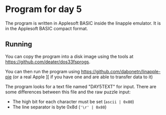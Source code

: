 # Program for day 5

The program is written in Applesoft BASIC inside the linapple emulator. It is
in the Applesoft BASIC compact format.

## Running

You can copy the program into a disk image using the tools at
https://github.com/deater/dos33fsprogs.

You can then run the program using https://github.com/dabonetn/linapple-pie
(or a real Apple ][ if you have one and are able to transfer data to it)

The program looks for a text file named "DAY5TEXT" for input. There are some
differences between this file and the raw puzzle input:

* The high bit for each character must be set (`ascii | 0x80`)
* The line separator is byte 0x8d (`'\r' | 0x80`)